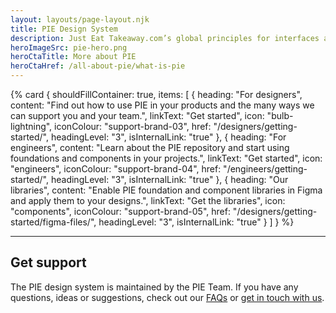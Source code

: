 ```yaml
---
layout: layouts/page-layout.njk
title: PIE Design System
description: Just Eat Takeaway.com’s global principles for interfaces and experiences
heroImageSrc: pie-hero.png
heroCtaTitle: More about PIE
heroCtaHref: /all-about-pie/what-is-pie
---
```


{% card {
  shouldFillContainer: true,
  items: [
        {
          heading: "For designers",
          content: "Find out how to use PIE in your products and the many ways we can support you and your team.",
          linkText: "Get started",
          icon: "bulb-lightning",
          iconColour: "support-brand-03",
          href: "/designers/getting-started/",
          headingLevel: "3",
          isInternalLink: "true"
        },
        {
          heading: "For engineers",
          content: "Learn about the PIE repository and start using foundations and components in your projects.",
          linkText: "Get started",
          icon: "engineers",
          iconColour: "support-brand-04",
          href: "/engineers/getting-started/",
          headingLevel: "3",
          isInternalLink: "true"
        },
        {
          heading: "Our libraries",
          content: "Enable PIE foundation and component libraries in Figma and apply them to your designs.",
          linkText: "Get the libraries",
          icon: "components",
          iconColour: "support-brand-05",
          href: "/designers/getting-started/figma-files/",
          headingLevel: "3",
          isInternalLink: "true"
        }
    ]
} %}

---

## Get support

The PIE design system is maintained by the PIE Team. If you have any questions, ideas or suggestions, check out our [FAQs](/support/faq) or [get in touch with us](/support/contact-us).
